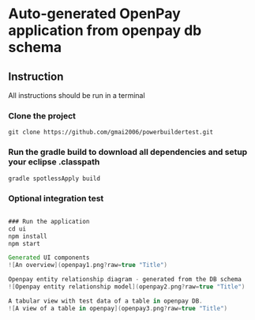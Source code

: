 # Auto-generated OpenPay application from openpay db schema
## Instruction
All instructions should be run in a terminal

### Clone the project
```git clone https://github.com/gmai2006/powerbuildertest.git```

### Run the gradle build to download all dependencies and setup your eclipse .classpath
```gradle spotlessApply build```

### Optional integration test
```gradle IntegrationTest

### Run the application
cd ui
npm install
npm start

Generated UI components
![An overview](openpay1.png?raw=true "Title")

Openpay entity relationship diagram - generated from the DB schema
![Openpay entity relationship model](openpay2.png?raw=true "Title")

A tabular view with test data of a table in openpay DB.  
![A view of a table in openpay](openpay3.png?raw=true "Title")


  

